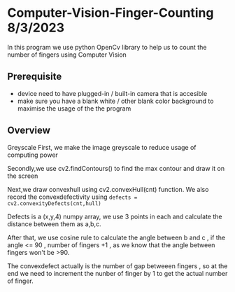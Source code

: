 # Computer-Vision-Finger-Counting 8/3/2023

In this program we use python OpenCv library to help us to count the number of fingers using Computer Vision


## Prerequisite
- device need to have plugged-in / built-in camera that is accesible
- make sure you have a blank white / other blank color background to maximise the usage of the the program

## Overview

Greyscale
First, we make the image greyscale to reduce usage of computing power

Secondly,we use cv2.findContours() to find the max contour and draw it on the screen 

Next,we draw convexhull using cv2.convexHull(cnt) function. We also record the convexdefectivity using `defects = cv2.convexityDefects(cnt,hull)` 

Defects is a (x,y,4) numpy array, we use 3 points in each and calculate the distance between them as a,b,c.

After that, we use cosine rule to calculate the angle between b and c , if the angle <= 90 , number of fingers +1 , as we know that the angle between fingers won't be >90.

The convexdefect actually is the number of gap betweeen fingers , so at the end we need to increment the nunber of finger by 1 to get the actual number of finger. 


